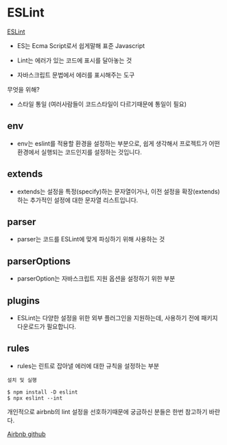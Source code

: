 # ESLint

[ESLint](https://eslint.org/)

- ES는 Ecma Script로서 쉽게말해 표준 Javascript

- Lint는 에러가 있는 코드에 표시를 달아놓는 것

- 자바스크립트 문법에서 에러를 표시해주는 도구

무엇을 위해?

- 스타일 통일 (여러사람들이 코드스타일이 다르기때문에 통일이 필요)

## env

- env는 eslint를 적용할 환경을 설정하는 부분으로, 쉽게 생각해서 프로젝트가 어떤 환경에서 실행되는 코드인지를 설정하는 것입니다.

## extends

- extends는 설정을 특정(specify)하는 문자열이거나, 이전 설정을 확장(extends)하는 추가적인 설정에 대한 문자열 리스트입니다.

## parser

- parser는 코드를 ESLint에 맞게 파싱하기 위해 사용하는 것

## parserOptions

- parserOption는 자바스크립트 지원 옵션을 설정하기 위한 부분

## plugins

- ESLint는 다양한 설정을 위한 외부 플러그인을 지원하는데, 사용하기 전에 패키지 다운로드가 필요합니다.

## rules

- rules는 린트로 잡아낼 에러에 대한 규칙을 설정하는 부분

```node
설치 및 실행

$ npm install -D eslint
$ npx eslint --int
```

개인적으로 airbnb의 lint 설정을 선호하기때문에 궁금하신 분들은 한번 참고하기 바란다.

[Airbnb github](https://github.com/airbnb/javascript/tree/master/packages/eslint-config-airbnb)
